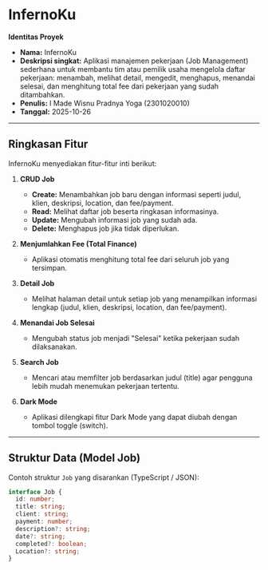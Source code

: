 # InfernoKu

**Identitas Proyek**

* **Nama:** InfernoKu
* **Deskripsi singkat:** Aplikasi manajemen pekerjaan (Job Management) sederhana untuk membantu tim atau pemilik usaha mengelola daftar pekerjaan: menambah, melihat detail, mengedit, menghapus, menandai selesai, dan menghitung total fee dari pekerjaan yang sudah ditambahkan.
* **Penulis:** I Made Wisnu Pradnya Yoga (2301020010)
* **Tanggal:** 2025-10-26

---

## Ringkasan Fitur

InfernoKu menyediakan fitur-fitur inti berikut:

1. **CRUD Job**

   * **Create:** Menambahkan job baru dengan informasi seperti judul, klien, deskripsi, location, dan fee/payment.
   * **Read:** Melihat daftar job beserta ringkasan informasinya.
   * **Update:** Mengubah informasi job yang sudah ada.
   * **Delete:** Menghapus job jika tidak diperlukan.

2. **Menjumlahkan Fee (Total Finance)**

   * Aplikasi otomatis menghitung total fee dari seluruh job yang tersimpan.

3. **Detail Job**

   * Melihat halaman detail untuk setiap job yang menampilkan informasi lengkap (judul, klien, deskripsi, location, dan fee/payment).

4. **Menandai Job Selesai**

   * Mengubah status job menjadi "Selesai" ketika pekerjaan sudah dilaksanakan.
     
5. **Search Job**

   * Mencari atau memfilter job berdasarkan judul (title) agar pengguna lebih mudah menemukan pekerjaan tertentu.
     
5. **Dark Mode**

   * Aplikasi dilengkapi fitur Dark Mode yang dapat diubah dengan tombol toggle (switch).


---

## Struktur Data (Model Job)

Contoh struktur `Job` yang disarankan (TypeScript / JSON):

```ts
interface Job {
  id: number;
  title: string;
  client: string;
  payment: number;
  description?: string;
  date?: string;
  completed?: boolean; 
  Location?: string;
}

